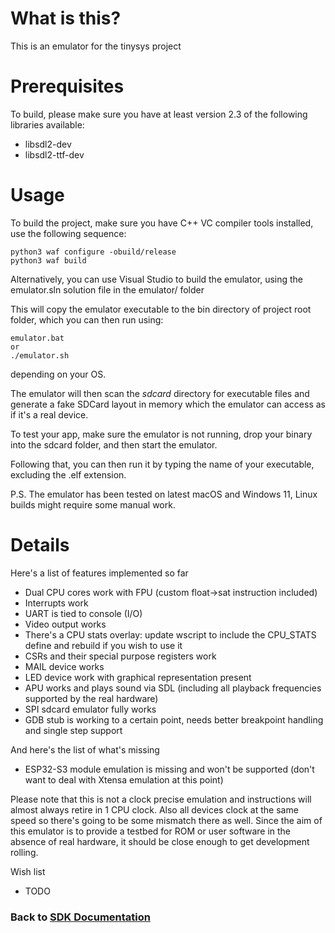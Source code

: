 # What is this?

This is an emulator for the tinysys project

# Prerequisites
To build, please make sure you have at least version 2.3 of the following libraries available:
- libsdl2-dev
- libsdl2-ttf-dev

# Usage
To build the project, make sure you have C++ VC compiler tools installed, use the following sequence:
```
python3 waf configure -obuild/release
python3 waf build
```

Alternatively, you can use Visual Studio to build the emulator, using the emulator.sln solution file in the emulator/ folder

This will copy the emulator executable to the bin directory of project root folder, which you can then run using:
```
emulator.bat
or
./emulator.sh
```
depending on your OS.

The emulator will then scan the *sdcard* directory for executable files and generate a fake SDCard layout in memory which the emulator can access as if it's a real device.

To test your app, make sure the emulator is not running, drop your binary into the sdcard folder, and then start the emulator.

Following that, you can then run it by typing the name of your executable, excluding the .elf extension.

P.S. The emulator has been tested on latest macOS and Windows 11, Linux builds might require some manual work.

# Details

Here's a list of features implemented so far

- Dual CPU cores work with FPU (custom float->sat instruction included)
- Interrupts work
- UART is tied to console (I/O)
- Video output works
- There's a CPU stats overlay: update wscript to include the CPU_STATS define and rebuild if you wish to use it
- CSRs and their special purpose registers work
- MAIL device works
- LED device work with graphical representation present
- APU works and plays sound via SDL (including all playback frequencies supported by the real hardware)
- SPI sdcard emulator fully works
- GDB stub is working to a certain point, needs better breakpoint handling and single step support

And here's the list of what's missing

- ESP32-S3 module emulation is missing and won't be supported (don't want to deal with Xtensa emulation at this point)

Please note that this is not a clock precise emulation and instructions will almost always retire in 1 CPU clock. Also all devices clock at the same speed so there's going to be some mismatch there as well. Since the aim of this emulator is to provide a testbed for ROM or user software in the absence of real hardware, it should be close enough to get development rolling.

Wish list

- TODO


### Back to [SDK Documentation](../SDK/README.md)
